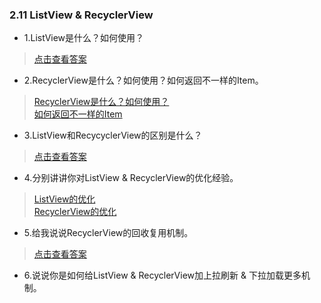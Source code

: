 ### 2.11 ListView & RecyclerView

- 1.ListView是什么？如何使用？

> [点击查看答案](https://www.cnblogs.com/s-y-j/p/6548032.html)

- 2.RecyclerView是什么？如何使用？如何返回不一样的Item。

> [RecyclerView是什么？如何使用？](https://www.cnblogs.com/shiwei-bai/p/4972039.html)  
> [如何返回不一样的Item](https://www.cnblogs.com/zhujiabin/p/7172001.html)

- 3.ListView和RecycyclerView的区别是什么？

> [点击查看答案](https://blog.csdn.net/u014497502/article/details/50917321)

- 4.分别讲讲你对ListView & RecyclerView的优化经验。

> [ListView的优化](https://www.cnblogs.com/mfmdaoyou/p/6938208.html)  
> [RecyclerView的优化](https://www.cnblogs.com/ldq2016/p/9039979.html)

- 5.给我说说RecyclerView的回收复用机制。

> [点击查看答案](https://www.cnblogs.com/dasusu/p/7746946.html)

- 6.说说你是如何给ListView & RecyclerView加上拉刷新 & 下拉加载更多机制。